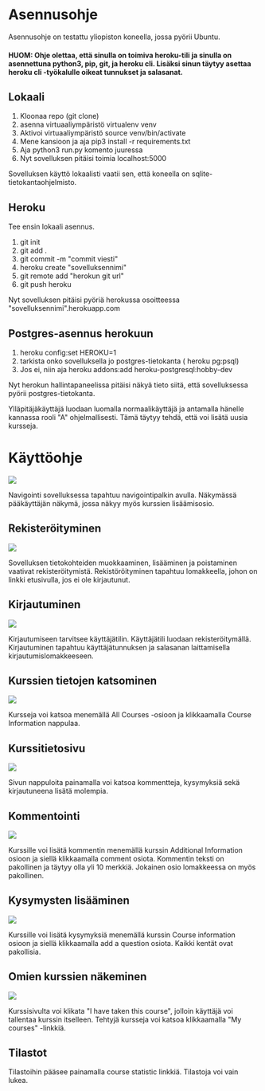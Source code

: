 # Asennusohje

Asennusohje on testattu yliopiston koneella, jossa pyörii Ubuntu. 

#### HUOM: Ohje olettaa, että sinulla on toimiva heroku-tili ja sinulla on asennettuna python3, pip, git, ja heroku cli. Lisäksi sinun täytyy asettaa heroku cli -työkalulle oikeat tunnukset ja salasanat.

## Lokaali
1. Kloonaa repo (git clone)
3. asenna virtuaaliympäristö virtualenv venv 
4. Aktivoi virtuaaliympäristö source venv/bin/activate
2. Mene kansioon ja aja pip3 install -r requirements.txt
3. Aja python3 run.py komento juuressa 
4. Nyt sovelluksen pitäisi toimia localhost:5000

Sovelluksen käyttö lokaalisti vaatii sen, että koneella on sqlite-tietokantaohjelmisto.

## Heroku 
Tee ensin lokaali asennus.
1. git init
2. git add .
3. git commit -m "commit viesti"
4. heroku create "sovelluksennimi"
5. git remote add "herokun git url"
6. git push heroku   

Nyt sovelluksen pitäisi pyöriä herokussa osoitteessa "sovelluksennimi".herokuapp.com

## Postgres-asennus herokuun

1.  heroku config:set HEROKU=1
2.  tarkista onko sovelluksella jo postgres-tietokanta ( heroku pg:psql)
3.  Jos ei, niin aja heroku addons:add heroku-postgresql:hobby-dev

Nyt herokun hallintapaneelissa pitäisi näkyä tieto siitä, että sovelluksessa pyörii postgres-tietokanta. 
  

Ylläpitäjäkäyttäjä luodaan luomalla normaalikäyttäjä ja antamalla hänelle kannassa rooli "A" ohjelmallisesti. Tämä täytyy tehdä, että voi lisätä uusia kursseja.

# Käyttöohje

<img src="https://raw.githubusercontent.com/Varjokorento/tsohasovellus19/master/documentation/navigation.PNG">

Navigointi sovelluksessa tapahtuu navigointipalkin avulla. Näkymässä pääkäyttäjän näkymä, jossa näkyy myös kurssien lisäämisosio.

## Rekisteröityminen

<img src="https://raw.githubusercontent.com/Varjokorento/tsohasovellus19/master/documentation/signup.PNG">

Sovelluksen tietokohteiden muokkaaminen, lisääminen ja poistaminen vaativat rekisteröitymistä. Rekistöröityminen tapahtuu lomakkeella, johon on linkki etusivulla, jos ei ole kirjautunut.

## Kirjautuminen

<img src="https://raw.githubusercontent.com/Varjokorento/tsohasovellus19/master/documentation/login.png">

Kirjautumiseen tarvitsee käyttäjätilin. Käyttäjätili luodaan rekisteröitymällä. Kirjautuminen tapahtuu käyttäjätunnuksen ja salasanan laittamisella kirjautumislomakkeeseen.

## Kurssien tietojen katsominen

<img src="https://raw.githubusercontent.com/Varjokorento/tsohasovellus19/master/documentation/CourseInformation.PNG">

Kursseja voi katsoa menemällä All Courses -osioon ja klikkaamalla Course Information nappulaa.

## Kurssitietosivu

<img src="https://github.com/Varjokorento/tsohasovellus19/blob/master/documentation/showcourse.PNG">

Sivun nappuloita painamalla voi katsoa kommentteja, kysymyksiä sekä kirjautuneena lisätä molempia.

## Kommentointi

<img src="https://raw.githubusercontent.com/Varjokorento/tsohasovellus19/master/documentation/comment.PNG">

Kurssille voi lisätä kommentin menemällä kurssin Additional Information osioon ja siellä klikkaamalla comment osiota. Kommentin teksti on pakollinen ja täytyy olla yli 10 merkkiä. Jokainen osio lomakkeessa on myös pakollinen.

## Kysymysten lisääminen

<img src="https://raw.githubusercontent.com/Varjokorento/tsohasovellus19/master/documentation/question.PNG">

Kurssille voi lisätä kysymyksiä menemällä kurssin Course information osioon ja siellä klikkaamalla add a question osiota. Kaikki kentät ovat pakollisia.

## Omien kurssien näkeminen

<img src="https://raw.githubusercontent.com/Varjokorento/tsohasovellus19/master/documentation/ihavetaken.PNG">

Kurssisivulta voi klikata "I have taken this course", jolloin käyttäjä voi tallentaa kurssin itselleen. Tehtyjä kursseja voi katsoa
klikkaamalla "My courses" -linkkiä.

## Tilastot

Tilastoihin pääsee painamalla course statistic linkkiä. Tilastoja voi vain lukea.
